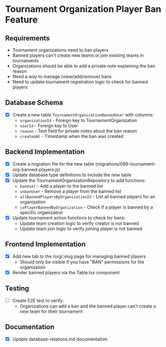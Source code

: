 # Tournament Organization Player Ban Feature

## Requirements
- Tournament organizations need to ban players
- Banned players can't create new teams or join existing teams in tournaments
- Organizations should be able to add a private note explaining the ban reason
- Need a way to manage (view/add/remove) bans
- Need to update tournament registration logic to check for banned players

## Database Schema
- [x] Create a new table `TournamentOrganizationBannedUser` with columns:
  - `organizationId` - Foreign key to TournamentOrganization
  - `userId` - Foreign key to User
  - `reason` - Text field for private notes about the ban reason
  - `createdAt` - Timestamp when the ban was created

## Backend Implementation
- [x] Create a migration file for the new table (migrations/089-tournament-org-banned-players.js)
- [x] Update database type definitions to include the new table
- [x] Update the TournamentOrganizationRepository to add functions:
  - `banUser` - Add a player to the banned list
  - `unbanUser` - Remove a player from the banned list
  - `allBannedPlayersByOrganizationId` - List all banned players for an organization
  - `isPlayerBannedByOrganization` - Check if a player is banned by a specific organization
- [x] Update tournament action functions to check for bans:
  - Update team creation logic to verify creator is not banned
  - Update team join logic to verify joining player is not banned

## Frontend Implementation
- [x] Add new tab to the /org/:slug page for managing banned players
  - Should only be visible if you have "BAN" permissions for the organization
- [x] Render banned players via the Table.tsx component

## Testing
- [ ] Create E2E test to verify:
  - Organizations can add a ban and the banned player can't create a new team for their tournament

## Documentation
- [x] Update database-relations.md documentation
